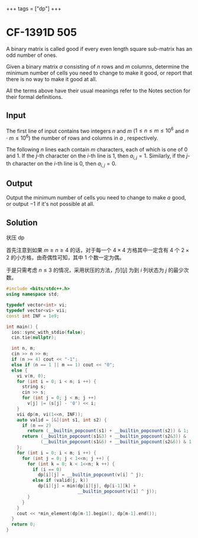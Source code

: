 +++
tags = ["dp"]
+++

# CF-1391D 505 

A binary matrix is called good if every even length square sub-matrix has an odd number of ones.

Given a binary matrix $a$ consisting of $n$ rows and $m$ columns, determine the minimum number of cells you need to change to make it good, or report that there is no way to make it good at all.

All the terms above have their usual meanings  refer to the Notes section for their formal definitions.

## Input

The first line of input contains two integers $n$ and $m$ ($1 \leq n \leq m \leq 10^6$ and $n\cdot m \leq 10^6$)  the number of rows and columns in $a$ , respectively.

The following $n$ lines each contain $m$ characters, each of which is one of 0 and 1. If the $j$-th character on the $i$-th line is 1, then $a_{i,j} = 1$. Similarly, if the $j$-th character on the $i$-th line is 0, then $a_{i,j} = 0$.

## Output

Output the minimum number of cells you need to change to make $a$ good, or output $-1$ if it's not possible at all.

## Solution

状压 dp

首先注意到如果 $m\ge n\ge 4$ 的话，对于每一个 $4\times 4$ 方格其中一定含有 4 个 $2\times 2$ 的小方格，由奇偶性可知，其中 1 个数一定为偶。

于是只需考虑 $n\le 3$ 的情况，采用状压的方法，$f[i][j]$ 为到 $i$ 列状态为 $j$ 的最少次数。

```c++
#include <bits/stdc++.h>
using namespace std;

typedef vector<int> vi;
typedef vector<vi> vii;
const int INF = 1e9;

int main() {
  ios::sync_with_stdio(false);
  cin.tie(nullptr);

  int n, m;
  cin >> n >> m;
  if (n >= 4) cout << "-1";
  else if (n == 1 || m == 1) cout << "0";
  else {
    vi v(m, 0);
    for (int i = 0; i < n; i ++) {
      string s;
      cin >> s;
      for (int j = 0; j < m; j ++)
        v[j] |= (s[j] - '0') << i;
    }
    vii dp(m, vi(1<<n, INF));
    auto valid = [&](int s1, int s2) {
      if (n == 2)
        return (__builtin_popcount(s1) + __builtin_popcount(s2)) & 1;
      return (__builtin_popcount(s1&3) + __builtin_popcount(s2&3)) &
             (__builtin_popcount(s1&6) + __builtin_popcount(s2&6)) & 1;
    };
    for (int i = 0; i < m; i ++) {
      for (int j = 0; j < 1<<n; j ++) {
        for (int k = 0; k < 1<<n; k ++) {
          if (i == 0)
            dp[i][j] = __builtin_popcount(v[i] ^ j);
          else if (valid(j, k))
            dp[i][j] = min(dp[i][j], dp[i-1][k] +
                           __builtin_popcount(v[i] ^ j));
        }
      }
    }
    cout << *min_element(dp[m-1].begin(), dp[m-1].end());
  }
  return 0;
}
```
